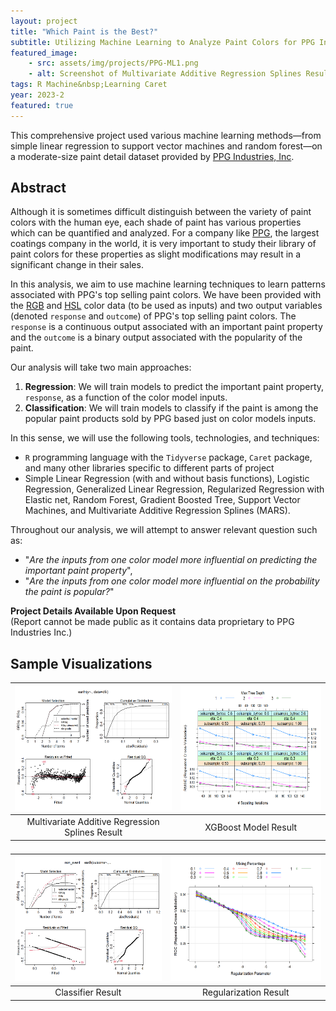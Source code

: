 ```yaml
---
layout: project
title: "Which Paint is the Best?"
subtitle: Utilizing Machine Learning to Analyze Paint Colors for PPG Industries
featured_image:
    - src: assets/img/projects/PPG-ML1.png
    - alt: Screenshot of Multivariate Additive Regression Splines Result
tags: R Machine&nbsp;Learning Caret
year: 2023-2
featured: true
---
```

This comprehensive project used various machine learning methods—from simple linear regression to support vector machines and random forest—on a moderate-size paint detail dataset provided by [PPG Industries, Inc](https://www.ppg.com/en-US).

## Abstract

Although it is sometimes difficult distinguish between the variety of paint colors with the human eye, each shade of paint has various properties which can be quantified and analyzed. For a company like [PPG](https://www.ppg.com/), the largest coatings company in the world, it is very important to study their library of paint colors for these properties as slight modifications may result in a significant change in their sales.

In this analysis, we aim to use machine learning techniques to learn patterns associated with PPG's top selling paint colors. We have been provided with the [RGB](https://en.wikipedia.org/wiki/RGB_color_model) and [HSL](https://en.wikipedia.org/wiki/HSL_and_HSV) color data (to be used as inputs) and two output variables (denoted `response` and `outcome`) of PPG's top selling paint colors. The `response` is a continuous output associated with an important paint property and the `outcome` is a binary output associated with the popularity of the paint.

Our analysis will take two main approaches:

1.  **Regression**: We will train models to predict the important paint property, `response`, as a function of the color model inputs.
2.  **Classification**: We will train models to classify if the paint is among the popular paint products sold by PPG based just on color models inputs.

In this sense, we will use the following tools, technologies, and techniques:
- `R` programming language with the `Tidyverse` package, `Caret` package, and many other libraries specific to different parts of project
- Simple Linear Regression (with and without basis functions), Logistic Regression, Generalized Linear Regression, Regularized Regression with Elastic net, Random Forest, Gradient Boosted Tree, Support Vector Machines, and Multivariate Additive Regression Splines (MARS).

Throughout our analysis, we will attempt to answer relevant question such as:
- "*Are the inputs from one color model more influential on predicting the important paint property*", 
- "*Are the inputs from one color model more influential on the probability the paint is popular?*"

<div class="text-center my-3">
<strong>Project Details Available Upon Request</strong><br/>
(Report cannot be made public as it contains data proprietary to PPG Industries Inc.)
</div>

## Sample Visualizations

| [![Multivariate Additive Regression Splines Result](../assets/img/projects/PPG-ML1.png)](../assets/img/projects/PPG-ML1.png) | [![XGBoost Model Result](../assets/img/projects/PPG-ML2.png)](../assets/img/projects/PPG-ML2.png) |
| :--------------------------------------------------------------------------------------------------------------------------: | :-----------------------------------------------------------------------------------------------: |
|                                       Multivariate Additive Regression Splines Result                                        |                                       XGBoost Model Result                                        |


| [![Classifier Result](../assets/img/projects/PPG-ML3.png)](../assets/img/projects/PPG-ML3.png) | [![Regularization Result](../assets/img/projects/PPG-ML4.png)](../assets/img/projects/PPG-ML4.png) |
| :--------------------------------------------------------------------------------------------: | :------------------------------------------------------------------------------------------------: |
|                                       Classifier Result                                        |                                       Regularization Result                                        |

<style>
table{
    width: 100% !important;
    margin-bottom: 1.5em;
}
table a img{
    height: 200px;
}
</style>
